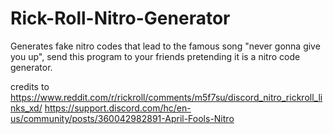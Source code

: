 # Rick-Roll-Nitro-Generator
Generates fake nitro codes that lead to the famous song "never gonna give you up",
send this program to your friends pretending it is a nitro code generator.

credits to https://www.reddit.com/r/rickroll/comments/m5f7su/discord_nitro_rickroll_links_xd/
https://support.discord.com/hc/en-us/community/posts/360042982891-April-Fools-Nitro
